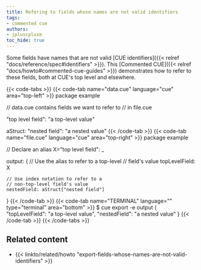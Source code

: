 ```yaml
---
title: Refering to fields whose names are not valid identifiers
tags:
- commented cue
authors:
- jpluscplusm
toc_hide: true
---
```


Some fields have names that are not valid
[CUE identifiers]({{< relref "docs/reference/spec#identifiers" >}}).
This [Commented CUE]({{< relref "docs/howto#commented-cue-guides" >}})
demonstrates how to refer to these fields, both at CUE's top level and elsewhere.

{{< code-tabs >}}
{{< code-tab name="data.cue" language="cue"  area="top-left" >}}
package example

// data.cue contains fields we want to refer to
// in file.cue

"top level field": "a top-level value"

aStruct: "nested field": "a nested value"
{{< /code-tab >}}
{{< code-tab name="file.cue" language="cue"  area="top-right" >}}
package example

// Declare an alias
X="top level field": _

output: {
	// Use the alias to refer to a top-level
	// field's value
	topLevelField: X

	// Use index notation to refer to a
	// non-top-level field's value
	nestedField: aStruct["nested field"]
}
{{< /code-tab >}}
{{< code-tab name="TERMINAL" language="" type="terminal" area="bottom" >}}
$ cue export -e output
{
    "topLevelField": "a top-level value",
    "nestedField": "a nested value"
}
{{< /code-tab >}}
{{< /code-tabs >}}

## Related content

- {{< linkto/related/howto "export-fields-whose-names-are-not-valid-identifiers" >}}

